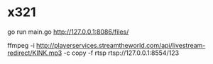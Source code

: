 # x321

go run main.go http://127.0.0.1:8086/files/

ffmpeg -i http://playerservices.streamtheworld.com/api/livestream-redirect/KINK.mp3 -c copy -f rtsp rtsp://127.0.0.1:8554/123
